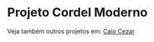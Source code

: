 # Projeto Cordel Moderno

Veja também outros projetos em: <a href="https://github.com/Skarzyll" target="_blanck">Caio Cezar</a>
